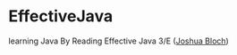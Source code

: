 # EffectiveJava


learning Java By Reading Effective Java 3/E ([Joshua Bloch](https://github.com/jbloch/effective-java-3e-source-code))
